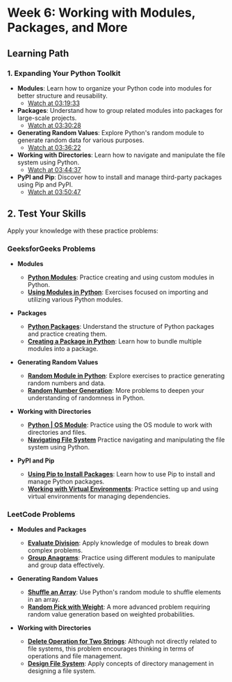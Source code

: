 # Week 6: Working with Modules, Packages, and More

## Learning Path

### 1. **Expanding Your Python Toolkit**
   - **Modules**: Learn how to organize your Python code into modules for better structure and reusability.
     - [Watch at 03:19:33](https://www.youtube.com/watch?v=_uQrJ0TkZlc&t=11973s)
   - **Packages**: Understand how to group related modules into packages for large-scale projects.
     - [Watch at 03:30:28](https://www.youtube.com/watch?v=_uQrJ0TkZlc&t=12628s)
   - **Generating Random Values**: Explore Python's random module to generate random data for various purposes.
     - [Watch at 03:36:22](https://www.youtube.com/watch?v=_uQrJ0TkZlc&t=13082s)
   - **Working with Directories**: Learn how to navigate and manipulate the file system using Python.
     - [Watch at 03:44:37](https://www.youtube.com/watch?v=_uQrJ0TkZlc&t=13477s)
   - **PyPI and Pip**: Discover how to install and manage third-party packages using Pip and PyPI.
     - [Watch at 03:50:47](https://www.youtube.com/watch?v=_uQrJ0TkZlc&t=13847s)

## 2. **Test Your Skills**

   Apply your knowledge with these practice problems:

### **GeeksforGeeks Problems**
   - **Modules**
     - [**Python Modules**](https://www.geeksforgeeks.org/python-modules/): Practice creating and using custom modules in Python.
     - [**Using Modules in Python**](https://www.geeksforgeeks.org/using-modules-python/): Exercises focused on importing and utilizing various Python modules.

   - **Packages**
     - [**Python Packages**](https://www.geeksforgeeks.org/python-packages/): Understand the structure of Python packages and practice creating them.
     - [**Creating a Package in Python**](https://www.geeksforgeeks.org/creating-a-python-package/): Learn how to bundle multiple modules into a package.

   - **Generating Random Values**
     - [**Random Module in Python**](https://www.geeksforgeeks.org/random-number-generator-in-python/): Explore exercises to practice generating random numbers and data.
     - [**Random Number Generation**](https://www.geeksforgeeks.org/random-number-generation-in-python/): More problems to deepen your understanding of randomness in Python.

   - **Working with Directories**
     - [**Python | OS Module**](https://www.geeksforgeeks.org/os-module-python-examples/): Practice using the OS module to work with directories and files.
     - [**Navigating File System**](https://www.geeksforgeeks.org/python-os-module-methods/) Practice navigating and manipulating the file system using Python.

   - **PyPI and Pip**
     - [**Using Pip to Install Packages**](https://www.geeksforgeeks.org/how-to-install-pip-in-windows/): Learn how to use Pip to install and manage Python packages.
     - [**Working with Virtual Environments**](https://www.geeksforgeeks.org/python-virtual-environment/): Practice setting up and using virtual environments for managing dependencies.

### **LeetCode Problems**
   - **Modules and Packages**
     - [**Evaluate Division**](https://leetcode.com/problems/evaluate-division/): Apply knowledge of modules to break down complex problems.
     - [**Group Anagrams**](https://leetcode.com/problems/group-anagrams/): Practice using different modules to manipulate and group data effectively.

   - **Generating Random Values**
     - [**Shuffle an Array**](https://leetcode.com/problems/shuffle-an-array/): Use Python's random module to shuffle elements in an array.
     - [**Random Pick with Weight**](https://leetcode.com/problems/random-pick-with-weight/): A more advanced problem requiring random value generation based on weighted probabilities.

   - **Working with Directories**
     - [**Delete Operation for Two Strings**](https://leetcode.com/problems/delete-operation-for-two-strings/): Although not directly related to file systems, this problem encourages thinking in terms of operations and file management.
     - [**Design File System**](https://leetcode.com/problems/design-file-system/): Apply concepts of directory management in designing a file system.
